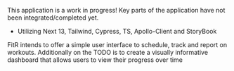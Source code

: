 This application is a work in progress! Key parts of the application have not been integrated/completed yet.

- Utilizing Next 13, Tailwind, Cypress, TS, Apollo-Client and StoryBook

FitR intends to offer a simple user interface to schedule, track and report on workouts.
Additionally on the TODO is to create a visually informative dashboard that allows users to view their progress over time


